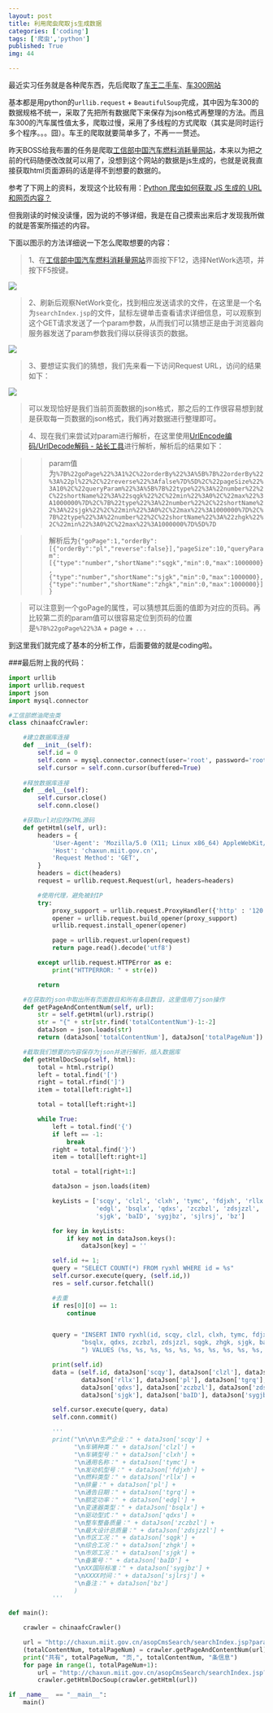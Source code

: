 ```yaml
---
layout: post
title: 利用爬虫爬取js生成数据
categories: ['coding']
tags: ['爬虫','python']
published: True
img: 44

---
```


最近实习任务就是各种爬东西，先后爬取了[车王二手车](http://www.carking001.com/ershouche/)、[车300网站](http://www.che300.com/)

基本都是用python的`urllib.request` + `BeautifulSoup`完成，其中因为车300的数据规格不统一，采取了先把所有数据爬下来保存为json格式再整理的方法。而且车300的汽车属性值太多，爬取过慢，采用了多线程的方式爬取（其实是同时运行多个程序。。。囧）。车王的爬取就要简单多了，不再一一赘述。

昨天BOSS给我布置的任务是爬取[工信部中国汽车燃料消耗量网站](http://chinaafc.miit.gov.cn/n2257/n2263/index.html?searchId=yhcx)，本来以为把之前的代码随便改改就可以用了，没想到这个网站的数据是js生成的，也就是说我直接获取html页面源码的话是得不到想要的数据的。

参考了下网上的资料，发现这个比较有用：[Python 爬虫如何获取 JS 生成的 URL 和网页内容？](https://www.zhihu.com/question/21471960#answer-27853222)

但我刚读的时候没读懂，因为说的不够详细，我是在自己摸索出来后才发现我所做的就是答案所描述的内容。

下面以图示的方法详细说一下怎么爬取想要的内容：

> 1、在[工信部中国汽车燃料消耗量网站](http://chinaafc.miit.gov.cn/n2257/n2263/index.html?searchId=yhcx)界面按下F12，选择NetWork选项，并按下F5按键。


![](http://7xlnl2.com1.z0.glb.clouddn.com/post44-step1.png)


> 2、刷新后观察NetWork变化，找到相应发送请求的文件，在这里是一个名为`searchIndex.jsp`的文件，鼠标左键单击查看请求详细信息，可以观察到这个GET请求发送了一个param参数，从而我们可以猜想正是由于浏览器向服务器发送了param参数我们得以获得该页的数据。

![](http://7xlnl2.com1.z0.glb.clouddn.com/post44-step2.png)

> 3、要想证实我们的猜想，我们先来看一下访问Request URL，访问的结果如下：

![](http://7xlnl2.com1.z0.glb.clouddn.com/post44-step3.png)

> 可以发现恰好是我们当前页面数据的json格式，那之后的工作很容易想到就是获取每一页数据的json格式，我们再对数据进行整理即可。

> 4、现在我们来尝试对param进行解析，在这里使用[UrlEncode编码/UrlDecode解码 - 站长工具](http://tool.chinaz.com/Tools/URLEncode.aspx)进行解析，解析后的结果如下：

>> param值为`%7B%22goPage%22%3A1%2C%22orderBy%22%3A%5B%7B%22orderBy%22%3A%22pl%22%2C%22reverse%22%3Afalse%7D%5D%2C%22pageSize%22%3A10%2C%22queryParam%22%3A%5B%7B%22type%22%3A%22number%22%2C%22shortName%22%3A%22sqgk%22%2C%22min%22%3A0%2C%22max%22%3A1000000%7D%2C%7B%22type%22%3A%22number%22%2C%22shortName%22%3A%22sjgk%22%2C%22min%22%3A0%2C%22max%22%3A1000000%7D%2C%7B%22type%22%3A%22number%22%2C%22shortName%22%3A%22zhgk%22%2C%22min%22%3A0%2C%22max%22%3A1000000%7D%5D%7D`

>> 解析后为`{"goPage":1,"orderBy":[{"orderBy":"pl","reverse":false}],"pageSize":10,"queryParam":[{"type":"number","shortName":"sqgk","min":0,"max":1000000},{"type":"number","shortName":"sjgk","min":0,"max":1000000},{"type":"number","shortName":"zhgk","min":0,"max":1000000}]}`

> 可以注意到一个goPage的属性，可以猜想其后面的值即为对应的页码。再比较第二页的param值可以很容易定位到页码的位置是`%7B%22goPage%22%3A` + page + `...`

到这里我们就完成了基本的分析工作，后面要做的就是coding啦。

###最后附上我的代码：

```PYTHON
import urllib
import urllib.request
import json
import mysql.connector

#工信部燃油爬虫类
class chinaafcCrawler:

    #建立数据库连接
    def __init__(self):
        self.id = 0
        self.conn = mysql.connector.connect(user='root', password='root', host='localhost', database='chinaafc')
        self.cursor = self.conn.cursor(buffered=True)
    
    #释放数据库连接
    def __del__(self):
        self.cursor.close()
        self.conn.close()

    #获取url对应的HTML源码
    def getHtml(self, url):
        headers = {
            'User-Agent': 'Mozilla/5.0 (X11; Linux x86_64) AppleWebKit/537.36 (KHTML, like Gecko) Ubuntu Chromium/48.0.2564.116 Chrome/48.0.2564.116 Safari/537.36',
            'Host': 'chaxun.miit.gov.cn',
            'Request Method': 'GET',
        }
        headers = dict(headers)
        request = urllib.request.Request(url, headers=headers)

        #使用代理，避免被封IP
        try:
            proxy_support = urllib.request.ProxyHandler({'http' : '120.198.231.22:82'})
            opener = urllib.request.build_opener(proxy_support)
            urllib.request.install_opener(opener)

            page = urllib.request.urlopen(request)
            return page.read().decode('utf8')

        except urllib.request.HTTPError as e:
            print("HTTPERROR: " + str(e))

        return

    #在获取的json中取出所有页面数目和所有条目数目，这里借用了json操作
    def getPageAndContentNum(self, url):
        str = self.getHtml(url).rstrip()
        str = "{" + str[str.find('totalContentNum')-1:-2]
        dataJson = json.loads(str)
        return (dataJson['totalContentNum'], dataJson['totalPageNum'])

    #截取我们想要的内容保存为json并进行解析，插入数据库
    def getHtmlDocSoup(self, html):
        total = html.rstrip()
        left = total.find('[')
        right = total.rfind(']')
        item = total[left:right+1]

        total = total[left:right+1]

        while True:
            left = total.find('{')
            if left == -1:
                break
            right = total.find('}')
            item = total[left:right+1]

            total = total[right+1:]

            dataJson = json.loads(item)

            keyLists = ['scqy', 'clzl', 'clxh', 'tymc', 'fdjxh', 'rllx', 'pl', 'tgrq',
                        'edgl', 'bsqlx', 'qdxs', 'zczbzl', 'zdsjzzl', 'sqgk', 'zhgk',
                        'sjgk', 'baID', 'sygjbz', 'sjlrsj', 'bz']

            for key in keyLists:
                if key not in dataJson.keys():
                    dataJson[key] = ''

            self.id += 1;
            query = "SELECT COUNT(*) FROM ryxhl WHERE id = %s"
            self.cursor.execute(query, (self.id,))
            res = self.cursor.fetchall()

            #去重
            if res[0][0] == 1:
                continue


            query = "INSERT INTO ryxhl(id, scqy, clzl, clxh, tymc, fdjxh, rllx, pl, tgrq, edgl, " \
                    "bsqlx, qdxs, zczbzl, zdsjzzl, sqgk, zhgk, sjgk, baID, sygjbz, sjlrsj, bz" \
                    ") VALUES (%s, %s, %s, %s, %s, %s, %s, %s, %s, %s, %s, %s, %s, %s, %s, %s, %s, %s, %s, %s, %s)"

            print(self.id)
            data = (self.id, dataJson['scqy'], dataJson['clzl'], dataJson['clxh'], dataJson['tymc'], dataJson['fdjxh'],
                    dataJson['rllx'], dataJson['pl'], dataJson['tgrq'], dataJson['edgl'], dataJson['bsqlx'],
                    dataJson['qdxs'], dataJson['zczbzl'], dataJson['zdsjzzl'], dataJson['sqgk'], dataJson['zhgk'],
                    dataJson['sjgk'], dataJson['baID'], dataJson['sygjbz'], dataJson['sjlrsj'], dataJson['bz'], )

            self.cursor.execute(query, data)
            self.conn.commit()

            '''
            print("\n\n\n生产企业：" + dataJson['scqy'] +
                  "\n车辆种类：" + dataJson['clzl'] +
                  "\n车辆型号：" + dataJson['clxh'] +
                  "\n通用名称：" + dataJson['tymc'] +
                  "\n发动机型号：" + dataJson['fdjxh'] +
                  "\n燃料类型：" + dataJson['rllx'] +
                  "\n排量：" + dataJson['pl'] +
                  "\n通告日期：" + dataJson['tgrq'] +
                  "\n额定功率：" + dataJson['edgl'] +
                  "\n变速器类型：" + dataJson['bsqlx'] +
                  "\n驱动型式：" + dataJson['qdxs'] +
                  "\n整车整备质量：" + dataJson['zczbzl'] +
                  "\n最大设计总质量：" + dataJson['zdsjzzl'] +
                  "\n市区工况：" + dataJson['sqgk'] +
                  "\n综合工况：" + dataJson['zhgk'] +
                  "\n市郊工况：" + dataJson['sjgk'] +
                  "\n备案号：" + dataJson['baID'] +
                  "\nXX国际标准：" + dataJson['sygjbz'] +
                  "\nXXXX时间：" + dataJson['sjlrsj'] +
                  "\n备注：" + dataJson['bz']
                  )
            '''

def main():

    crawler = chinaafcCrawler()

    url = "http://chaxun.miit.gov.cn/asopCmsSearch/searchIndex.jsp?params=%257B%2522goPage%2522%253A1%252C%2522orderBy%2522%253A%255B%257B%2522orderBy%2522%253A%2522pl%2522%252C%2522reverse%2522%253Afalse%257D%255D%252C%2522pageSize%2522%253A10%252C%2522queryParam%2522%253A%255B%257B%2522shortName%2522%253A%2522allRecord%2522%252C%2522value%2522%253A%25221%2522%257D%255D%257D&callback=jsonp1457489227664&_=1457489227689"
    (totalContentNum, totalPageNum) = crawler.getPageAndContentNum(url)
    print("共有", totalPageNum, "页,", totalContentNum, "条信息")
    for page in range(1, totalPageNum+1):
        url = "http://chaxun.miit.gov.cn/asopCmsSearch/searchIndex.jsp?params=%257B%2522goPage%2522%253A" + str(page) + "%252C%2522orderBy%2522%253A%255B%257B%2522orderBy%2522%253A%2522pl%2522%252C%2522reverse%2522%253Afalse%257D%255D%252C%2522pageSize%2522%253A10%252C%2522queryParam%2522%253A%255B%257B%2522shortName%2522%253A%2522allRecord%2522%252C%2522value%2522%253A%25221%2522%257D%255D%257D&callback=jsonp1457489227664&_=1457489227689"
        crawler.getHtmlDocSoup(crawler.getHtml(url))

if __name__  == "__main__":
    main()
```